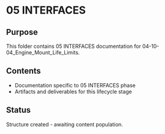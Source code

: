 # 05 INTERFACES

## Purpose
This folder contains 05 INTERFACES documentation for 04-10-04_Engine_Mount_Life_Limits.

## Contents
- Documentation specific to 05 INTERFACES phase
- Artifacts and deliverables for this lifecycle stage

## Status
Structure created - awaiting content population.
